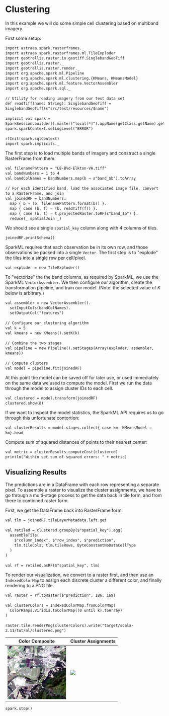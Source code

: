 # Clustering

In this example we will do some simple cell clustering based on multiband imagery. 

First some setup:

```tut:silent
import astraea.spark.rasterframes._
import astraea.spark.rasterframes.ml.TileExploder
import geotrellis.raster.io.geotiff.SinglebandGeoTiff
import geotrellis.raster._
import geotrellis.raster.render._
import org.apache.spark.ml.Pipeline
import org.apache.spark.ml.clustering.{KMeans, KMeansModel}
import org.apache.spark.ml.feature.VectorAssembler
import org.apache.spark.sql._

// Utility for reading imagery from our test data set
def readTiff(name: String): SinglebandGeoTiff = SinglebandGeoTiff(s"src/test/resources/$name")

implicit val spark = SparkSession.builder().master("local[*]").appName(getClass.getName).getOrCreate()
spark.sparkContext.setLogLevel("ERROR")

rfInit(spark.sqlContext)
import spark.implicits._
```

The first step is to load multiple bands of imagery and construct a single RasterFrame from them.

```tut:silent
val filenamePattern = "L8-B%d-Elkton-VA.tiff"
val bandNumbers = 1 to 4
val bandColNames = bandNumbers.map(b ⇒ s"band_$b").toArray

// For each identified band, load the associated image file, convert to a RasterFrame, and join
val joinedRF = bandNumbers.
  map { b ⇒ (b, filenamePattern.format(b)) }.
  map { case (b, f) ⇒ (b, readTiff(f)) }.
  map { case (b, t) ⇒ t.projectedRaster.toRF(s"band_$b") }.
  reduce(_ spatialJoin _)
```

We should see a single `spatial_key` column along with 4 columns of tiles.

```tut
joinedRF.printSchema()
```

SparkML requires that each observation be in its own row, and those
observations be packed into a single `Vector`. The first step is to
"explode" the tiles into a single row per cell/pixel.

```tut:silent
val exploder = new TileExploder()
```

To "vectorize" the the band columns, as required by SparkML, we use the SparkML 
`VectorAssembler`. We then configure our algorithm, create the transformation pipeline,
and train our model. (Note: the selected value of *K* below is arbitrary.) 

```tut:silent
val assembler = new VectorAssembler().
  setInputCols(bandColNames).
  setOutputCol("features")

// Configure our clustering algorithm
val k = 5
val kmeans = new KMeans().setK(k)

// Combine the two stages
val pipeline = new Pipeline().setStages(Array(exploder, assembler, kmeans))

// Compute clusters
val model = pipeline.fit(joinedRF)
```

At this point the model can be saved off for later use, or used immediately on the same
data we used to compute the model. First we run the data through the model to assign 
cluster IDs to each cell.

```tut
val clustered = model.transform(joinedRF)
clustered.show(8)
```

If we want to inspect the model statistics, the SparkML API requires us to go
through this unfortunate contortion:

```tut:silent
val clusterResults = model.stages.collect{ case km: KMeansModel ⇒ km}.head
```

Compute sum of squared distances of points to their nearest center:

```tut
val metric = clusterResults.computeCost(clustered)
println("Within set sum of squared errors: " + metric)
```


## Visualizing Results

The predictions are in a DataFrame with each row representing a separate pixel. 
To assemble a raster to visualize the cluster assignments, we have to go through a
multi-stage process to get the data back in tile form, and from there to combined
raster form.

First, we get the DataFrame back into RasterFrame form:

```tut:silent
val tlm = joinedRF.tileLayerMetadata.left.get

val retiled = clustered.groupBy($"spatial_key").agg(
  assembleTile(
    $"column_index", $"row_index", $"prediction",
    tlm.tileCols, tlm.tileRows, ByteConstantNoDataCellType
  )
)

val rf = retiled.asRF($"spatial_key", tlm)
```

To render our visualization, we convert to a raster first, and then use an
`IndexedColorMap` to assign each discrete cluster a different color, and finally
rendering to a PNG file.

```tut:silent
val raster = rf.toRaster($"prediction", 186, 169)

val clusterColors = IndexedColorMap.fromColorMap(
  ColorRamps.Viridis.toColorMap((0 until k).toArray)
)

raster.tile.renderPng(clusterColors).write("target/scala-2.11/tut/ml/clustered.png")
```

| Color Composite    | Cluster Assignments |
| ------------------ | ------------------- |
| ![](L8-RGB-VA.png) | ![](clustered.png)  |


```tut:invisible
spark.stop()
```
